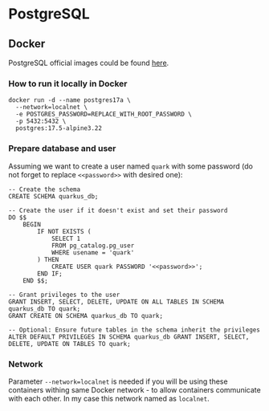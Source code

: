 PostgreSQL
=

## Docker

PostgreSQL official images could be found [here](https://hub.docker.com/_/postgres).

### How to run it locally in Docker

```shell
docker run -d --name postgres17a \
  --network=localnet \
  -e POSTGRES_PASSWORD=REPLACE_WITH_ROOT_PASSWORD \
  -p 5432:5432 \
  postgres:17.5-alpine3.22
```

### Prepare database and user

Assuming we want to create a user named `quark` with some password (do not forget to replace `<<password>>` with desired one):

```postgresql
-- Create the schema
CREATE SCHEMA quarkus_db;

-- Create the user if it doesn't exist and set their password
DO $$
    BEGIN
        IF NOT EXISTS (
            SELECT 1
            FROM pg_catalog.pg_user
            WHERE usename = 'quark'
        ) THEN
            CREATE USER quark PASSWORD '<<password>>';
        END IF;
    END $$;

-- Grant privileges to the user
GRANT INSERT, SELECT, DELETE, UPDATE ON ALL TABLES IN SCHEMA quarkus_db TO quark;
GRANT CREATE ON SCHEMA quarkus_db TO quark;

-- Optional: Ensure future tables in the schema inherit the privileges
ALTER DEFAULT PRIVILEGES IN SCHEMA quarkus_db GRANT INSERT, SELECT, DELETE, UPDATE ON TABLES TO quark;
```

### Network

Parameter `--network=localnet` is needed if you will be using these containers withing same Docker network - to allow
containers communicate with each other. In my case this network named as `localnet`.
